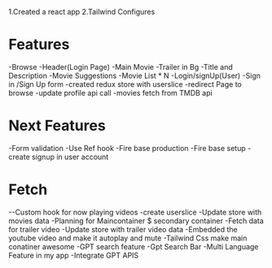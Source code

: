 1.Created a react app
2.Tailwind Configures

# Features
-Browse
 -Header(Login Page)
    -Main Movie
    -Trailer in Bg
    -Title and Description
    -Movie Suggestions
     -Movie List * N
-Login/signUp(User)
    -Sign in /Sign Up form
    -created redux store with userslice
    -redirect Page to browse
    -update profile api call
    -movies fetch from TMDB api
# Next Features
-Form validation
-Use Ref hook
-Fire base production
-Fire base setup
-create signup in user account

# Fetch
--Custom hook for now playing videos
-create userslice
-Update store with movies data
-Planning for Maincontainer $ secondary container
-Fetch data for trailer video
-Update store with trailer video data
-Embedded the youtube video and make it autoplay and mute
-Tailwind Css make main conatiner awesome
-GPT search feature
-Gpt Search Bar
-Multi Language Feature in my app
-Integrate GPT APIS




